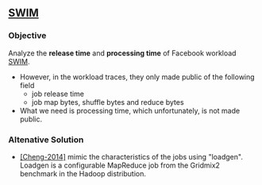 ## [SWIM](https://github.com/SWIMProjectUCB/SWIM/wiki)

### Objective
Analyze the **release time** and **processing time** of Facebook workload [SWIM](https://github.com/SWIMProjectUCB/SWIM/wiki). 
- However, in the workload traces, they only made public of the following field
  - job release time
  - job map bytes, shuffle bytes and reduce bytes
- What we need is processing time, which unfortunately, is not made public.

### Altenative Solution
- [[Cheng-2014]](http://ieeexplore.ieee.org/xpls/abs_all.jsp?arnumber=6877265&tag=1) mimic the characteristics of the jobs using "loadgen". Loadgen is a configurable MapReduce job from the Gridmix2 benchmark in the Hadoop distribution.
